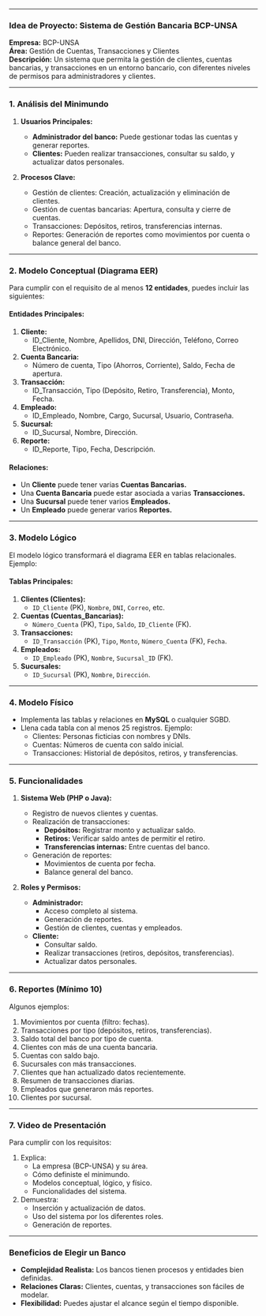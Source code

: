 
---

### **Idea de Proyecto: Sistema de Gestión Bancaria BCP-UNSA**

**Empresa:** BCP-UNSA  
**Área:** Gestión de Cuentas, Transacciones y Clientes  
**Descripción:** Un sistema que permita la gestión de clientes, cuentas bancarias, y transacciones en un entorno bancario, con diferentes niveles de permisos para administradores y clientes.

---

### **1. Análisis del Minimundo**

1. **Usuarios Principales:**
    
    - **Administrador del banco:** Puede gestionar todas las cuentas y generar reportes.
    - **Clientes:** Pueden realizar transacciones, consultar su saldo, y actualizar datos personales.
2. **Procesos Clave:**
    
    - Gestión de clientes: Creación, actualización y eliminación de clientes.
    - Gestión de cuentas bancarias: Apertura, consulta y cierre de cuentas.
    - Transacciones: Depósitos, retiros, transferencias internas.
    - Reportes: Generación de reportes como movimientos por cuenta o balance general del banco.

---

### **2. Modelo Conceptual (Diagrama EER)**

Para cumplir con el requisito de al menos **12 entidades**, puedes incluir las siguientes:

#### **Entidades Principales:**

1. **Cliente:**
    - ID_Cliente, Nombre, Apellidos, DNI, Dirección, Teléfono, Correo Electrónico.
2. **Cuenta Bancaria:**
    - Número de cuenta, Tipo (Ahorros, Corriente), Saldo, Fecha de apertura.
3. **Transacción:**
    - ID_Transacción, Tipo (Depósito, Retiro, Transferencia), Monto, Fecha.
4. **Empleado:**
    - ID_Empleado, Nombre, Cargo, Sucursal, Usuario, Contraseña.
5. **Sucursal:**
    - ID_Sucursal, Nombre, Dirección.
6. **Reporte:**
    - ID_Reporte, Tipo, Fecha, Descripción.

#### **Relaciones:**

- Un **Cliente** puede tener varias **Cuentas Bancarias.**
- Una **Cuenta Bancaria** puede estar asociada a varias **Transacciones.**
- Una **Sucursal** puede tener varios **Empleados.**
- Un **Empleado** puede generar varios **Reportes.**

---

### **3. Modelo Lógico**

El modelo lógico transformará el diagrama EER en tablas relacionales. Ejemplo:

#### **Tablas Principales:**

1. **Clientes (Clientes):**
    - `ID_Cliente` (PK), `Nombre`, `DNI`, `Correo`, etc.
2. **Cuentas (Cuentas_Bancarias):**
    - `Número_Cuenta` (PK), `Tipo`, `Saldo`, `ID_Cliente` (FK).
3. **Transacciones:**
    - `ID_Transacción` (PK), `Tipo`, `Monto`, `Número_Cuenta` (FK), `Fecha`.
4. **Empleados:**
    - `ID_Empleado` (PK), `Nombre`, `Sucursal_ID` (FK).
5. **Sucursales:**
    - `ID_Sucursal` (PK), `Nombre`, `Dirección`.

---

### **4. Modelo Físico**

- Implementa las tablas y relaciones en **MySQL** o cualquier SGBD.
- Llena cada tabla con al menos 25 registros. Ejemplo:
    - Clientes: Personas ficticias con nombres y DNIs.
    - Cuentas: Números de cuenta con saldo inicial.
    - Transacciones: Historial de depósitos, retiros, y transferencias.

---

### **5. Funcionalidades**

1. **Sistema Web (PHP o Java):**
    
    - Registro de nuevos clientes y cuentas.
    - Realización de transacciones:
        - **Depósitos:** Registrar monto y actualizar saldo.
        - **Retiros:** Verificar saldo antes de permitir el retiro.
        - **Transferencias internas:** Entre cuentas del banco.
    - Generación de reportes:
        - Movimientos de cuenta por fecha.
        - Balance general del banco.
2. **Roles y Permisos:**
    
    - **Administrador:**
        - Acceso completo al sistema.
        - Generación de reportes.
        - Gestión de clientes, cuentas y empleados.
    - **Cliente:**
        - Consultar saldo.
        - Realizar transacciones (retiros, depósitos, transferencias).
        - Actualizar datos personales.

---

### **6. Reportes (Mínimo 10)**

Algunos ejemplos:

1. Movimientos por cuenta (filtro: fechas).
2. Transacciones por tipo (depósitos, retiros, transferencias).
3. Saldo total del banco por tipo de cuenta.
4. Clientes con más de una cuenta bancaria.
5. Cuentas con saldo bajo.
6. Sucursales con más transacciones.
7. Clientes que han actualizado datos recientemente.
8. Resumen de transacciones diarias.
9. Empleados que generaron más reportes.
10. Clientes por sucursal.

---

### **7. Video de Presentación**

Para cumplir con los requisitos:

1. Explica:
    - La empresa (BCP-UNSA) y su área.
    - Cómo definiste el minimundo.
    - Modelos conceptual, lógico, y físico.
    - Funcionalidades del sistema.
2. Demuestra:
    - Inserción y actualización de datos.
    - Uso del sistema por los diferentes roles.
    - Generación de reportes.

---

### **Beneficios de Elegir un Banco**

- **Complejidad Realista:** Los bancos tienen procesos y entidades bien definidas.
- **Relaciones Claras:** Clientes, cuentas, y transacciones son fáciles de modelar.
- **Flexibilidad:** Puedes ajustar el alcance según el tiempo disponible.